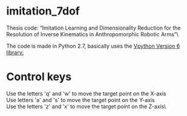 # imitation_7dof

Thesis code: “Imitation Learning and Dimensionality Reduction for the Resolution of Inverse Kinematics in Anthropomorphic Robotic Arms”\

The code is made in Python 2.7, basically uses the [Vpython Version 6 library:](https://external.ink?to=vpython.org/contents/download_windows.html)

# Control keys

Use the letters 'q' and 'w' to move the target point on the X-axis\
Use letters 'a' and 's' to move the target point on the Y-axis\
Use the letters 'z' and 'x' to move the target point on the Z-axis\
